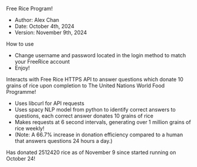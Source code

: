 Free Rice Program!
  - Author: Alex Chan
  - Date: October 4th, 2024
  - Version: November 9th, 2024

How to use
  - Change username and password located in the login method to match your FreeRice account
  - Enjoy!

Interacts with Free Rice HTTPS API to answer questions which donate 10 grains of rice upon completion to The United Nations World Food Programme!
  - Uses libcurl for API requests
  - Uses spacy NLP model from python to identify correct answers to questions, each correct answer donates 10 grains of rice
  - Makes requests at 6 second intervals, generating over 1 million grains of rice weekly!
  - (Note: A 66.7% increase in donation efficiency compared to a human that answers questions 24 hours a day.)

Has donated 2512420 rice as of November 9 since started running on October 24!
